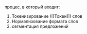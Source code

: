 процес, в который входит:
1) Токенизирование ([[Токен]]) слов
2) Нормализование формата слов
3) сегментация предложений